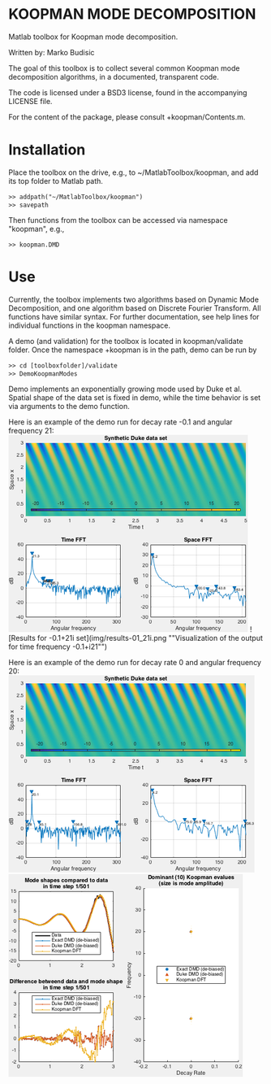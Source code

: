 # KOOPMAN MODE DECOMPOSITION #
Matlab toolbox for Koopman mode decomposition.

Written by: Marko Budisic

The goal of this toolbox is to collect several common Koopman mode decomposition algorithms, in a documented, transparent code.

The code is licensed under a BSD3 license, found in the accompanying LICENSE file.

For the content of the package, please consult +koopman/Contents.m.

# Installation

Place the toolbox on the drive, e.g., to ~/MatlabToolbox/koopman, and add its top folder to Matlab path.

    >> addpath("~/MatlabToolbox/koopman")
    >> savepath

Then functions from the toolbox can be accessed via namespace "koopman", e.g.,

    >> koopman.DMD


# Use

Currently, the toolbox implements two algorithms based on Dynamic Mode Decomposition, and one algorithm based on Discrete Fourier Transform. All functions have similar syntax. For further documentation, see help lines for individual functions in the koopman namespace.

A demo (and validation) for the toolbox is located in koopman/validate folder. Once the namespace +koopman is in the path, demo can be run by

    >> cd [toolboxfolder]/validate
    >> DemoKoopmanModes

Demo implements an exponentially growing mode used by Duke et al. Spatial shape of the data set is fixed in demo, while the time behavior is set via arguments to the demo function.

Here is an example of the demo run for decay rate -0.1 and angular frequency 21:
![Data for -0.1+21i set](img/data-01_21i.png "Visualization of the input for time frequency -0.1+i21")
![Results for -0.1+21i set](img/results-01_21i.png ""Visualization of the output for time frequency -0.1+i21"")

Here is an example of the demo run for decay rate 0 and angular frequency 20:
![Data for 0+20i set](img/data-0_20i.png "Visualization of the input for time frequency i20")
![Results for 0+20i set](img/results-0_20i.png "Visualization of the output for time frequency i20")
